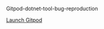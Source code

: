Gitpod-dotnet-tool-bug-reproduction

[Launch Gitpod](https://gitpod.io/#https://github.com/MangelMaxime/Gitpod-dotnet-tool-bug-reproduction)
